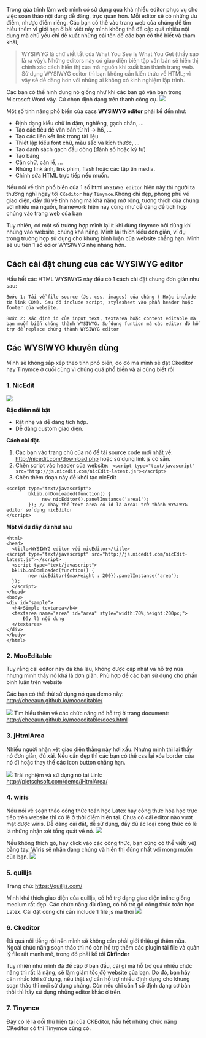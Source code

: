Trong qúa trình làm web mình có sử dụng qua khá nhiều editor phục vụ cho việc soạn thảo nội dung dễ dàng, trực quan hơn. Mỗi editor sẽ có những ưu điểm, nhược điểm riêng. Các bạn có thể vào trang web của chúng để tìm hiểu thêm vì giới hạn ở bài viết này mình không thể đề cập quá nhiều nội dung mà chủ yếu chỉ đề xuất những cái tên để các bạn có thể biết và tham khải,

> WYSIWYG là chữ viết tắt của What You See Is What You Get (thấy sao là ra vậy). Những editors này có giao diện biên tập văn bản sẽ hiển thị chính xác cách hiển thị của mã nguồn khi xuất bản thành trang web. Sử dụng WYSIWYG editor thì bạn không cần kiến thức về HTML; vì vậy sẽ dễ dàng hơn với những ai không có kinh nghiệm lập trình.
> 
Các bạn có thể hình dung nó giống như khi các bạn gõ văn bản trong Microsoft Word vậy. Cứ chọn định dạng trên thanh công cụ.
![](https://images.viblo.asia/de1489ce-f6ea-485a-84da-a613cc720da8.png)

Một số tính năng phổ biến của  cacs **WYSIWYG editor** phải kể đến như:

* Định dạng kiểu chữ in đậm, nghiêng, gạch chân, …
* Tạo các tiêu đề văn bản từ h1 -> h6, …
* Tạo các liên kết link trong tài liệu
* Thiết lập kiểu font chữ, màu sắc và kích thước, …
* Tạo danh sách gạch đầu dòng (đánh số hoặc ký tự)
* Tạo bảng
* Căn chữ, căn lề, …
* Nhúng link ảnh, link phim, flash hoặc các tập tin media.
* Chỉnh sửa HTML trực tiếp nếu muốn.

Nếu nói về tính phổ biến của 1 số html `WYSIWYG editor` hiện này thì người ta thường nghĩ ngay tới `CKeditor` hay `Tinymce`.Không chỉ đẹp, phong phú về giao diện, đầy đủ về tính năng mà khả năng mở rộng, tương thích của chúng với nhiều mã nguồn, framework hiện nay cũng như dễ dàng để tích hợp chúng vào trang web của bạn

Tuy nhiên, có một số trường hợp mình lại ít khi dùng tinymce bởi dùng khi nhúng vào website, chúng khá nặng. Mình lại thích kiểu đơn giản, ví dụ trong trường hợp sử dụng cho khung bình luận của website chẳng hạn. Mình sẽ ưu tiên 1 số edior WYSIWYG nhẹ nhàng hơn. 

## Cách cài đặt chung của các WYSIWYG editor

Hầu hết các HTML WYSIWYG này đều có 1 cách cài đặt chung đơn giản như sau:

```
Bước 1: Tải về file source (Js, css, images) của chúng ( Hoặc include từ link CDN). Sau đó include script, stylesheet vào phần header hoặc footer của website.

Bước 2: Xác định id của input text, textarea hoặc content editable mà bạn muốn biến chúng thành WYSIWYG. Sử dụng funtion mà các editor đó hỗ trợ để replace chúng thành WYSIWYG editor
```

## Các WYSIWYG khuyên dùng

Mình sẽ không sắp xếp theo tính phổ biến, do đó mà mình sẽ đặt Ckeditor hay Tinymce ở cuối cùng vì chúng quá phổ biến và ai cũng biết rồi

### 1. NicEdit
![](https://images.viblo.asia/f86050ba-b68f-4dc9-bba8-a389c871fe49.png)

**Đặc điểm nổi bật**

+ Rất nhẹ và dễ dàng tích hợp.
+ Dễ dàng custom giao diện.

**Cách cài đặt.**

1. Các bạn vào trang chủ của nó để tải source code mới nhất về: http://nicedit.com/download.php hoặc sử dụng link js có sẵn.
2. Chèn script vào header của website:
` <script type="text/javascript" src="http://js.nicedit.com/nicEdit-latest.js"></script>`
 3. Chèn thêm đoạn này để khởi tạo nicEdit 

```
<script type="text/javascript">
        bkLib.onDomLoaded(function() {
             new nicEditor().panelInstance('area1');
        }); // Thay thế text area có id là area1 trở thành WYSIWYG editor sử dụng nicEditor
</script>
```
**Một ví dụ đầy đủ như sau**
```
<html>
<head>
  <title>WYSIWYG editor với nicEditor</title>  
<script type="text/javascript" src="http://js.nicedit.com/nicEdit-latest.js"></script>
  <script type="text/javascript">
  bkLib.onDomLoaded(function() {
        new nicEditor({maxHeight : 200}).panelInstance('area');
  });
  </script>
</head>
<body>
<div id="sample">
  <h4>Simple textarea</h4>  
  <textarea name="area" id="area" style="width:70%;height:200px;">
      Đây là nội dung
  </textarea>
</div>
</body>
</html>
```

### 2. MooEditable
Tuy rằng cái editor này đã khá lâu, không được cập nhật và hỗ trợ nữa nhưng mình thấy nó khá là đơn giản. Phù hợp để các bạn sử dụng cho phần bình luận trên website

Các bạn có thể thử sử dụng nó qua demo này: http://cheeaun.github.io/mooeditable/

![](https://images.viblo.asia/1e368f36-8cc9-4ef4-9a1e-750a9058cb55.png)
Tìm hiểu thêm về các chức năng nó hỗ trợ ở trang document: http://cheeaun.github.io/mooeditable/docs.html

### 3. jHtmlArea
Nhiếu người nhận xét giao diện thằng này hơi xấu. Nhưng mình thì lại thấy nó đơn giản, đủ xài. Nếu cần đẹp thì các bạn có thể css lại xóa border của nó đi hoặc thay thế các icon button chẳng hạn.

![](https://images.viblo.asia/c3e16a37-a79e-4d4b-9081-4d88d0a0b8d3.png)
Trải nghiệm và sử dụng nó tại Link: http://pietschsoft.com/demo/jHtmlArea/

### 4. wiris
Nếu nói về soạn thảo công thức toán học Latex hay công thức hóa học trực tiếp trên website thì có lẽ ở thời điểm hiện tại. Chưa có cái editor nào vượt mặt được wiris. Dễ dàng cài đặt, dễ sử dụng, đầy đủ ác loại công thức có lẽ là những nhận xét tổng quát về nó.
![](https://images.viblo.asia/7a564e6b-7fda-4ee4-9bb5-184efa06d689.png)

Nếu không thích gõ, hay click vào các công thức, bạn cũng có thể viết( vẽ) bằng tay. Wiris sẽ nhận dạng chúng và hiển thị đúng nhất với mong muốn của bạn.
![](https://images.viblo.asia/4782d405-0c73-4d82-88b6-dfdaed91ea32.png)

### 5. quilljs
Trang chủ: https://quilljs.com/

Mình khá thích giao diện của quilljs, có hỗ trợ dạng giao diện inline giống medium rất đẹp. Các chức năng đủ dùng, có hỗ trợ gõ công thức toán học Latex. Cài đặt cũng chỉ cần include 1 file js mà thôi
![](https://images.viblo.asia/67af1b04-04e3-4ced-8816-7cb0ffac2e1e.png)

### 6. Ckeditor
Đã quá nổi tiếng rồi nên mình sẽ không cần phải giới thiệu gì thêm nữa. Ngoài chức năng soạn thảo thì nó còn hỗ trợ thêm các plugin tải file và quản lý file rất mạnh mẽ, trong đó phải kể tới **Ckfinder**

Tuy nhiên như mình đã đề cập ở ban đầu, cái gì mà hỗ trợ quá nhiều chức năng thì rất là nặng, sẽ làm giảm tốc độ website của bạn. Do đó, bạn hãy cân nhắc khi sử dụng, nếu thật sự cần hỗ trợ nhiều định dạng cho khung soạn thảo thì mới sử dụng chúng. Còn nếu chỉ cần 1 số định dạng cơ bản thôi thì hãy sử dụng những editor khác ở trên.

### 7. Tinymce

Đây có lẽ là đối thủ hiện tại của CKEditor, hầu hết những chức năng CKeditor có thì Tinymce cũng có.